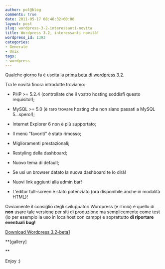 ```yaml
---
author: pol@blog
comments: true
date: 2011-05-17 08:46:32+00:00
layout: post
slug: wordpress-3-2-interessanti-novita
title: Wordpress 3.2, interessanti novità!
wordpress_id: 1393
categories:
- Generale
- Unix
tags:
- wordpress
---
```


Qualche giorno fa è uscita la [prima beta di wordpress 3.2](http://wordpress.org/news/2011/05/wordpress-3-2-beta-1/).

Tra le novità finora introdotte troviamo:



	
  * PHP >= 5.2.4 (controllate che il vostro hosting soddisfi questo requisito!);

	
  * MySQL >= 5.0 (è raro trovare hosting che non siano passati a MySQL 5...spero!);

	
  * Internet Explorer 6 non è più supportato;

	
  * Il menù "favoriti" è stato rimosso;

	
  * Miglioramenti prestazionali;

	
  * Restyling della dashboard;

	
  * Nuovo tema di default;

	
  * Se usi un browser datato la nuova dashboard te lo dirà!

	
  * Nuovi link aggiunti alla admin bar!

	
  * L'editor full-screen è stato potenziato (ora disponibile anche in modalità HTML)!


Ovviamente il consiglio degli sviluppatori Wordpress (e il mio) è quello di **non** usare tale versione per siti di produzione ma semplicemente come test (io per esempio la uso in localhost con xampp) e soprattutto **di riportare eventuali bug!**

[Download Wordpress 3.2-beta1](http://wordpress.org/wordpress-3.2-beta1.zip  )

**[gallery]

**



Enjoy :)
